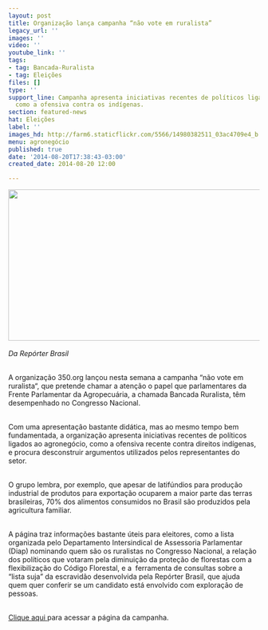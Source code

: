 ```yaml
---
layout: post
title: Organização lança campanha “não vote em ruralista”
legacy_url: ''
images: ''
video: ''
youtube_link: ''
tags:
- tag: Bancada-Ruralista
- tag: Eleições
files: []
type: ''
support_line: Campanha apresenta iniciativas recentes de políticos ligados ao agronegócio,
  como a ofensiva contra os indígenas.
section: featured-news
hat: Eleições
label: ''
images_hd: http://farm6.staticflickr.com/5566/14980382511_03ac4709e4_b.jpg
menu: agronegócio
published: true
date: '2014-08-20T17:38:43-03:00'
created_date: 2014-08-20 12:00

---
```

<p><em><img alt="" height="303" src="http://farm6.staticflickr.com/5566/14980382511_03ac4709e4_b.jpg" width="513" /><br />
<br />
Da Rep&oacute;rter Brasil</em></p>

<p><br />
A organiza&ccedil;&atilde;o 350.org lan&ccedil;ou nesta semana a campanha &ldquo;n&atilde;o vote em ruralista&ldquo;, que pretende chamar a aten&ccedil;&atilde;o o papel que parlamentares da Frente Parlamentar da Agropecu&aacute;ria, a chamada Bancada Ruralista, t&ecirc;m desempenhado no Congresso Nacional.&nbsp;</p>

<p><br />
Com uma apresenta&ccedil;&atilde;o bastante did&aacute;tica, mas ao mesmo tempo bem fundamentada, a organiza&ccedil;&atilde;o apresenta iniciativas recentes de pol&iacute;ticos ligados ao agroneg&oacute;cio, como a ofensiva recente contra direitos ind&iacute;genas, e procura desconstruir argumentos utilizados pelos representantes do setor. &nbsp;</p>

<p><br />
O grupo lembra, por exemplo, que apesar de latif&uacute;ndios para produ&ccedil;&atilde;o industrial de produtos para exporta&ccedil;&atilde;o ocuparem a maior parte das terras brasileiras, 70% dos alimentos consumidos no Brasil s&atilde;o produzidos pela agricultura familiar.</p>

<p><br />
A p&aacute;gina traz informa&ccedil;&otilde;es bastante &uacute;teis para eleitores, como a lista organizada pelo Departamento Intersindical de Assessoria Parlamentar (Diap) nominando quem s&atilde;o os ruralistas no Congresso Nacional, a rela&ccedil;&atilde;o dos pol&iacute;ticos que votaram pela diminui&ccedil;&atilde;o da prote&ccedil;&atilde;o de florestas com a flexibiliza&ccedil;&atilde;o do C&oacute;digo Florestal, e a &nbsp;ferramenta de consultas sobre a &ldquo;lista suja&rdquo; da escravid&atilde;o desenvolvida pela Rep&oacute;rter Brasil, que ajuda quem quer conferir se um candidato est&aacute; envolvido com explora&ccedil;&atilde;o de pessoas.</p>

<p><br />
<a href="http://naovoteemruralista.org/" target="_blank">Clique aqui </a>para acessar a p&aacute;gina da campanha.</p>
